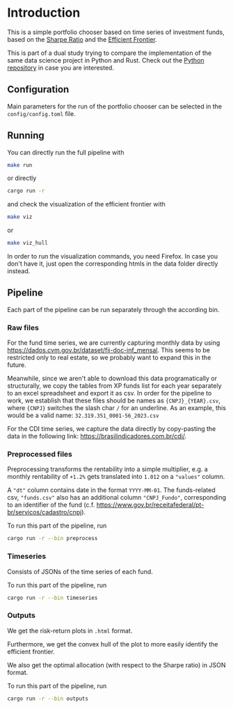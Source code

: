 # Introduction

This is a simple portfolio chooser based on time series of investment funds, based
on the [Sharpe Ratio](https://en.wikipedia.org/wiki/Sharpe_ratio) and the
[Efficient Frontier](https://en.wikipedia.org/wiki/Efficient_frontier).

This is part of a dual study trying to compare the implementation of the same data
science project in Python and Rust. Check out the [Python repository](https://github.com/AloizioMacedo/investments)
in case you are interested.

## Configuration

Main parameters for the run of the portfolio chooser can be selected in the
`config/config.toml` file.

## Running

You can directly run the full pipeline with

```bash
make run
```

or directly

```bash
cargo run -r
```

and check the visualization of the efficient frontier with

```bash
make viz
```

or

```bash
make viz_hull
```

In order to run the visualization commands, you need Firefox. In case you don't have
it, just open the corresponding htmls in the data folder directly instead.

## Pipeline

Each part of the pipeline can be run separately through the according bin.

### Raw files

For the fund time series, we are currently capturing monthly data by using
<https://dados.cvm.gov.br/dataset/fii-doc-inf_mensal>. This seems to be restricted
only to real estate, so we probably want to expand this in the future.

Meanwhile, since we aren't able to download this data programatically or structurally,
we copy the tables from XP funds list for each year separately to an excel spreadsheet
and export it as csv. In order for the pipeline to work, we establish that these files
should be names as `{CNPJ}_{YEAR}.csv`, where `{CNPJ}` switches the slash char `/` for
an underline. As an example, this would be a valid name: `32.319.351_0001-56_2023.csv`

For the CDI time series, we capture the data directly by copy-pasting the data
in the following link: <https://brasilindicadores.com.br/cdi/>.

### Preprocessed files

Preprocessing transforms the rentability into a simple multiplier, e.g. a monthly
rentability of `+1.2%` gets translated into `1.012` on a `"values"` column.

A `"dt"` column contains date in the format `YYYY-MM-01`. The funds-related csv,
`"funds.csv"` also has an additional column `"CNPJ_Fundo"`, corresponding to an
identifier of the fund (c.f. <https://www.gov.br/receitafederal/pt-br/servicos/cadastro/cnpj>).

To run this part of the pipeline, run

```bash
cargo run -r --bin preprocess
```

### Timeseries

Consists of JSONs of the time series of each fund.

To run this part of the pipeline, run

```bash
cargo run -r --bin timeseries
```

### Outputs

We get the risk-return plots in `.html` format.

Furthermore, we get the convex hull of the plot to more easily identify the efficient
frontier.

We also get the optimal allocation (with respect to the Sharpe ratio) in JSON format.

To run this part of the pipeline, run

```bash
cargo run -r --bin outputs
```
